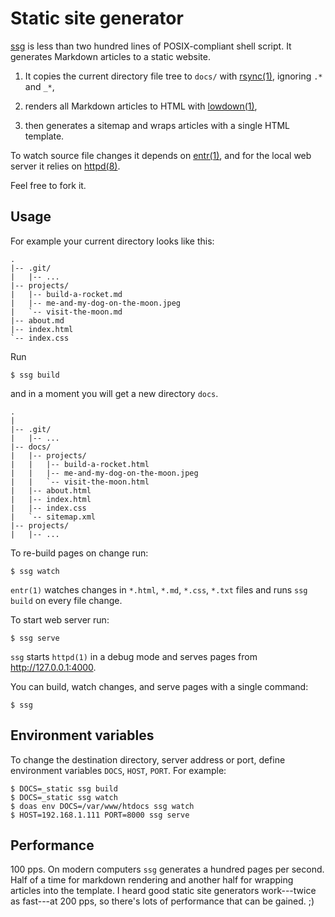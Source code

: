 # Static site generator

[ssg](/bin/ssg) is less than two hundred lines of POSIX-compliant shell
script. It generates Markdown articles to a static website.

1. It copies the current directory file tree to `docs/` with
   [rsync(1)](https://rsync.samba.org/), ignoring `.*` and `_*`,

1. renders all Markdown articles to HTML with
   [lowdown(1)](https://kristaps.bsd.lv/lowdown/),

1. then generates a sitemap and wraps articles with a single HTML
   template.

To watch source file changes it depends on
[entr(1)](http://entrproject.org/), and for the local web server it relies
on [httpd(8)](https://man.openbsd.org/httpd.8).

Feel free to fork it.

## Usage

For example your current directory looks like this:

    .
    |-- .git/
    |   |-- ...
    |-- projects/
    |   |-- build-a-rocket.md
    |   |-- me-and-my-dog-on-the-moon.jpeg
    |   `-- visit-the-moon.md
    |-- about.md
    |-- index.html
    `-- index.css

Run

    $ ssg build

and in a moment you will get a new directory `docs`.

    .
    |
    |-- .git/
    |   |-- ...
    |-- docs/
    |   |-- projects/
    |   |   |-- build-a-rocket.html
    |   |   |-- me-and-my-dog-on-the-moon.jpeg
    |   |   `-- visit-the-moon.html
    |   |-- about.html
    |   |-- index.html
    |   |-- index.css
    |   `-- sitemap.xml
    |-- projects/
    |   |-- ...

To re-build pages on change run:

    $ ssg watch

`entr(1)` watches changes in `*.html`, `*.md`, `*.css`, `*.txt` files and
runs `ssg build` on every file change.

To start web server run:

    $ ssg serve

`ssg` starts `httpd(1)` in a debug mode and serves pages from
<http://127.0.0.1:4000>.

You can build, watch changes, and serve pages with a single command:

    $ ssg

## Environment variables

To change the destination directory, server address or port, define
environment variables `DOCS`, `HOST`, `PORT`. For example:

    $ DOCS=_static ssg build
    $ DOCS=_static ssg watch
    $ doas env DOCS=/var/www/htdocs ssg watch
    $ HOST=192.168.1.111 PORT=8000 ssg serve

## Performance

100 pps. On modern computers `ssg` generates a hundred pages per second.
Half of a time for markdown rendering and another half for wrapping
articles into the template. I heard good static site generators
work---twice as fast---at 200 pps, so there's lots of performance that can
be gained. ;)
